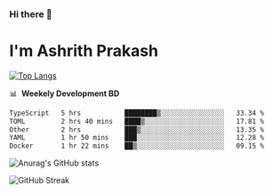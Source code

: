 ### Hi there 👋
# I'm Ashrith Prakash

[![Top Langs](https://github-readme-stats.vercel.app/api/top-langs/?username=xxcheckmatexx&count_private=true&include_all_commits=true&show_icons=true&line_height=20&title_color=FFFFFF&icon_color=FFFFFF&text_color=FFFFFF&bg_color=0D1117&langs_count=8)](https://github.com/anuraghazra/github-readme-stats)

📊 &nbsp;**Weekely Development BD**

<!--START_SECTION:waka-->

```txt
TypeScript   5 hrs           ████████▒░░░░░░░░░░░░░░░░   33.34 %
TOML         2 hrs 40 mins   ████▒░░░░░░░░░░░░░░░░░░░░   17.81 %
Other        2 hrs           ███▒░░░░░░░░░░░░░░░░░░░░░   13.35 %
YAML         1 hr 50 mins    ███░░░░░░░░░░░░░░░░░░░░░░   12.28 %
Docker       1 hr 22 mins    ██▒░░░░░░░░░░░░░░░░░░░░░░   09.15 %
```

<!--END_SECTION:waka-->

![Anurag's GitHub stats](https://github-readme-stats.vercel.app/api?username=xxcheckmatexx&count_private=true&show_icons=true&theme=merko)  

![GitHub Streak](http://github-readme-streak-stats.herokuapp.com?user=xxcheckmatexx&theme=merko&hide_border=true&date_format=M%20j%5B%2C%20Y%5D&fire=DD0E0B)
<br/>
